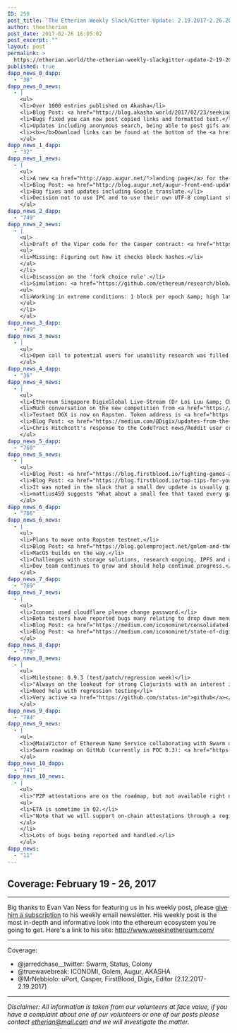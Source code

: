 ```yaml
---
ID: 250
post_title: 'The Etherian Weekly Slack/Gitter Update: 2.19.2017-2.26.2017'
author: theetherian
post_date: 2017-02-26 16:05:02
post_excerpt: ""
layout: post
permalink: >
  https://etherian.world/the-etherian-weekly-slackgitter-update-2-19-2017-2-26-2017/
published: true
dapp_news_0_dapp:
  - "30"
dapp_news_0_news:
  - |
    <ul>
    <li>Over 1000 entries published on Akasha</li>
    <li>Blog Post: <a href="http://blog.akasha.world/2017/02/23/seeking-whispers/">http://blog.akasha.world/2017/02/23/seeking-whispers/</a></li>
    <li>Bugs fixed you can now post copied links and formatted text.</li>
    <li>Updates including anonymous search, being able to post gifs and more.</li>
    <li><b></b>Download links can be found at the bottom of the <a href="http://blog.akasha.world/2017/02/23/seeking-whispers/">blog</a>.</li>
    </ul>
dapp_news_1_dapp:
  - "32"
dapp_news_1_news:
  - |
    <ul>
    <li>A new <a href="http://app.augur.net/">landing page</a> for the app has been deployed.</li>
    <li>Blog Post: <a href="http://blog.augur.net/augur-front-end-update-february-22nd/">http://blog.augur.net/augur-front-end-update-february-22nd/</a></li>
    <li>Bug fixes and updates including Google translate.</li>
    <li>Decision not to use IPC and to use their own UTF-8 compliant streaming JSON parse.</li>
    </ul>
dapp_news_2_dapp:
  - "749"
dapp_news_2_news:
  - |
    <ul>
    <li>Draft of the Viper code for the Casper contract: <a href="https://github.com/ethereum/research/blob/master/casper4/simple_casper.v.py">https://github.com/ethereum/research/blob/master/casper4/simple_casper.v.py</a>
    <ul>
    <li>Missing: Figuring out how it checks block hashes.</li>
    </ul>
    </li>
    <li>Discussion on the 'fork choice rule'.</li>
    <li>Simulation: <a href="https://github.com/ethereum/research/blob/master/casper4/simulator.py">https://github.com/ethereum/research/blob/master/casper4/simulator.py </a>
    <ul>
    <li>Working in extreme conditions: 1 block per epoch &amp; high latency.</li>
    </ul>
    </li>
    </ul>
dapp_news_3_dapp:
  - "749"
dapp_news_3_news:
  - |
    <ul>
    <li>Open call to potential users for usability research was filled in a matter of minutes. The research will be conducted this coming week and will involve a 15-30 minute video chat with user completing tasks such as “invite new users to your Colony” on the prototype build.</li>
    </ul>
dapp_news_4_dapp:
  - "36"
dapp_news_4_news:
  - |
    <ul>
    <li>Ethereum Singapore DigixGlobal Live-Stream (Dr Loi Luu &amp; Chris Hitchcott): <a href="https://www.youtube.com/watch?v=mGSRLMMN4lo">https://www.youtube.com/watch?v=mGSRLMMN4lo</a></li>
    <li>Much conversation on the new competition from <a href="https://gold.codetract.io/">CodeTract</a></li>
    <li>Testnet DGX is now on Ropsten. Token address is <a href="https://testnet.etherscan.io/address/0x1e83ddddc7826f8804630af70935f68090295d38">0x1e83ddddc7826f8804630af70935f68090295d38</a>. Reply to <a href="https://dgx-public.slack.com/archives/general/p1487808653002079">aeufemio's pinned thread</a> in the slack channel with your Ropsten address to get some.</li>
    <li>Blog Post: <a href="https://medium.com/@Digix/updates-from-the-cto-23rd-feb-2017-9026b4aaa912#.v643syx7t">https://medium.com/@Digix/updates-from-the-cto-23rd-feb-2017-9026b4aaa912#.v643syx7t</a></li>
    <li>Chris Hitchcott's response to the CodeTract news/Reddit user criticism of Spectrum: <a href="https://www.reddit.com/r/ethereum/comments/5vx84g/gold_is_now_live_on_mainnet/de5peef/">https://www.reddit.com/r/ethereum/comments/5vx84g/gold_is_now_live_on_mainnet/de5peef/</a></li>
    </ul>
dapp_news_5_dapp:
  - "760"
dapp_news_5_news:
  - |
    <ul>
    <li>Blog Post: <a href="https://blog.firstblood.io/fighting-games-are-failing-as-esports-21655ac1da06#.vf0a532k9">https://blog.firstblood.io/fighting-games-are-failing-as-esports-21655ac1da06#.vf0a532k9</a></li>
    <li>Blog Post: <a href="https://blog.firstblood.io/top-tips-for-your-next-dota-2-in-house-23b32cba7ab4#.yri4792l7">https://blog.firstblood.io/top-tips-for-your-next-dota-2-in-house-23b32cba7ab4#.yri4792l7</a></li>
    <li>It was noted in the slack that a small dev update is usually given at the bottom of each blog post.</li>
    <li>mattius459 suggests "What about a small fee that taxed every game played which fed into a public pool, and the public pool replenished all users who have a zero balance with a very small but bet-able balance so they could continue playing. Basically, it would mean that no user would ever be unable to make a bet." It received a positive reception from Auryn.</li>
    </ul>
dapp_news_6_dapp:
  - "766"
dapp_news_6_news:
  - |
    <ul>
    <li>Plans to move onto Ropsten testnet.</li>
    <li>Blog Post: <a href="https://blog.golemproject.net/golem-and-the-road-to-brass-990c6d210c8d#.z66m1mkgz">https://blog.golemproject.net/golem-and-the-road-to-brass-990c6d210c8d#.z66m1mkgz</a></li>
    <li>MacOS builds on the way.</li>
    <li>Challenges with storage solutions, research ongoing, IPFS and other methods.</li>
    <li>Dev team continues to grow and should help continue progress.</li>
    </ul>
dapp_news_7_dapp:
  - "769"
dapp_news_7_news:
  - |
    <ul>
    <li>Iconomi used cloudflare please change password.</li>
    <li>Beta testers have reported bugs many relating to drop down menus, the devs are working on solutions.</li>
    <li>Blog Post: <a href="https://medium.com/iconominet/consolidated-legal-questions-e178a5400a6e#.yw4rsmbu4">Consolidating Legal Questions</a></li>
    <li>Blog Post: <a href="https://medium.com/iconominet/state-of-digital-asset-management-platforms-79477de7575e#.psrywxskw">State of Digital Asset Management Platforms</a></li>
    </ul>
dapp_news_8_dapp:
  - "778"
dapp_news_8_news:
  - |
    <ul>
    <li>Milestone: 0.9.3 (test/patch/regression week)</li>
    <li>"Always on the lookout for strong Clojurists with an interest in crypto.” - @jarradhope</li>
    <li>Need help with regression testing</li>
    <li>Very active <a href="https://github.com/status-im">github</a></li>
    </ul>
dapp_news_9_dapp:
  - "784"
dapp_news_9_news:
  - |
    <ul>
    <li>@MaiaVictor of Ethereum Name Service collaborating with Swarm on improving efficiency between the two distributed networks</li>
    <li>Swarm roadmap on GitHub (currently in POC 0.3): <a href="https://github.com/ethereum/go-ethereum/wiki/swarm---POC-series#poc-03">https://github.com/ethereum/go-ethereum/wiki/swarm---POC-series#poc-03</a></li>
    </ul>
dapp_news_10_dapp:
  - "741"
dapp_news_10_news:
  - |
    <ul>
    <li>"P2P attestations are on the roadmap, but not available right now." - @christianlundkvist
    <ul>
    <li>ETA is sometime in Q2.</li>
    <li>"Note that we will support on-chain attestations through a registry smart contract much sooner than this." - @christianlundkvist</li>
    </ul>
    </li>
    <li>Lots of bugs being reported and handled.</li>
    </ul>
dapp_news:
  - "11"
---
```

<h2>Coverage: February 19 - 26, 2017</h2>

<hr />

Big thanks to Evan Van Ness for featuring us in his weekly post, please <a href="http://evanvanness.us14.list-manage1.com/subscribe?u=4c6ec57a148e890524b6ac91f&amp;id=7061f7fa65">give him a subscription</a> to his weekly email newsletter. His weekly post is the most in-depth and informative look into the ethereum ecosystem you're going to get. Here's a link to his site: <a href="http://www.weekinethereum.com/">http://www.weekinethereum.com/</a>

<hr />

Coverage:
<ul>
 	<li>@jarredchase__twitter<em>: </em>Swarm, Status, Colony</li>
 	<li>@truewavebreak: ICONOMI, Golem, Augur, AKASHA</li>
 	<li>@MrNebbiolo: uPort, Casper, FirstBlood, Digix, Editor (2.12.2017-2.19.2017)</li>
</ul>

<hr />

<em>Disclaimer: All information is taken from our volunteers at face value, if you have a complaint about one of our volunteers or one of our posts please contact etherian@mail.com and we will investigate the matter.</em>